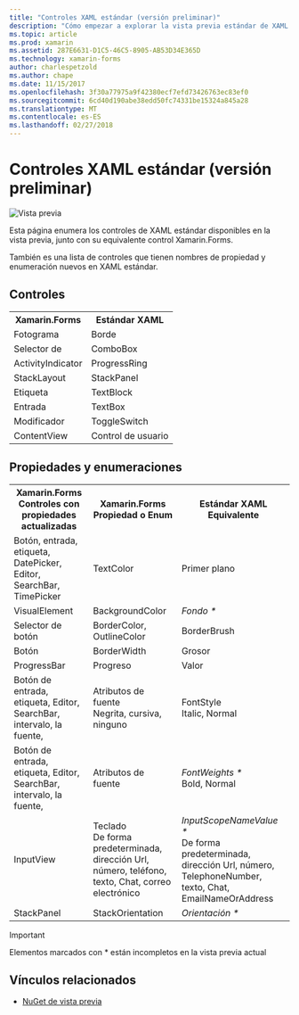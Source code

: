 ```yaml
---
title: "Controles XAML estándar (versión preliminar)"
description: "Cómo empezar a explorar la vista previa estándar de XAML de Xamarin.Forms"
ms.topic: article
ms.prod: xamarin
ms.assetid: 287E6631-D1C5-46C5-8905-AB53D34E365D
ms.technology: xamarin-forms
author: charlespetzold
ms.author: chape
ms.date: 11/15/2017
ms.openlocfilehash: 3f30a77975a9f42380ecf7efd73426763ec83ef0
ms.sourcegitcommit: 6cd40d190abe38edd50fc74331be15324a845a28
ms.translationtype: MT
ms.contentlocale: es-ES
ms.lasthandoff: 02/27/2018
---
```

# <a name="xaml-standard-preview-controls"></a>Controles XAML estándar (versión preliminar)

![Vista previa](~/media/shared/preview.png)

Esta página enumera los controles de XAML estándar disponibles en la vista previa, junto con su equivalente control Xamarin.Forms.

También es una lista de controles que tienen nombres de propiedad y enumeración nuevos en XAML estándar.

## <a name="controls"></a>Controles

<table style="width:300px">
  <tr><th>Xamarin.Forms</th><th>Estándar XAML</th></tr>
  <tr><td>Fotograma</td><td>Borde</td></tr>
  <tr><td>Selector de</td><td>ComboBox</td></tr>
  <tr><td>ActivityIndicator</td><td>ProgressRing</td></tr>
  <tr><td>StackLayout</td><td>StackPanel</td></tr>
  <tr><td>Etiqueta</td><td>TextBlock</td></tr>
  <tr><td>Entrada</td><td>TextBox</td></tr>
  <tr><td>Modificador</td><td>ToggleSwitch</td></tr>
  <tr><td>ContentView</td><td>Control de usuario</td></tr>
</table>

## <a name="properties-and-enumerations"></a>Propiedades y enumeraciones

<table>
  <tr><th>Xamarin.Forms<br/>Controles con propiedades actualizadas</th><th>Xamarin.Forms<br/>Propiedad o Enum</th><th>Estándar XAML<br/>Equivalente</th></tr>
  <tr><td>Botón, entrada, etiqueta, DatePicker, Editor, SearchBar, TimePicker</td><td>TextColor</td><td>Primer plano</td></tr>
  <tr><td>VisualElement</td><td>BackgroundColor</td><td><i>Fondo *</i></td></tr>
  <tr><td>Selector de botón</td><td>BorderColor, OutlineColor</td><td>BorderBrush</td></tr>
  <tr><td>Botón</td><td>BorderWidth</td><td>Grosor</td></tr>
  <tr><td>ProgressBar</td><td>Progreso</td><td>Valor</td></tr>
  <tr><td>Botón de entrada, etiqueta, Editor, SearchBar, intervalo, la fuente,</td><td>Atributos de fuente<br/>Negrita, cursiva, ninguno</td><td>FontStyle<br/>Italic, Normal</td></tr>
  <tr><td>Botón de entrada, etiqueta, Editor, SearchBar, intervalo, la fuente,</td><td>Atributos de fuente</td><td><i>FontWeights *</i><br/>Bold, Normal</td></tr>
  <tr><td>InputView</td><td>Teclado<br/>De forma predeterminada, dirección Url, número, teléfono, texto, Chat, correo electrónico</td><td><i>InputScopeNameValue *</i><br/>De forma predeterminada, dirección Url, número, TelephoneNumber, texto, Chat, EmailNameOrAddress</td></tr>
  <tr><td>StackPanel</td><td>StackOrientation</td><td><i>Orientación *</i></td></tr>
</table>

> [!IMPORTANT]
> Elementos marcados con * están incompletos en la vista previa actual


## <a name="related-links"></a>Vínculos relacionados

- [NuGet de vista previa](https://aka.ms/xf-xamlstandard-nuget)
